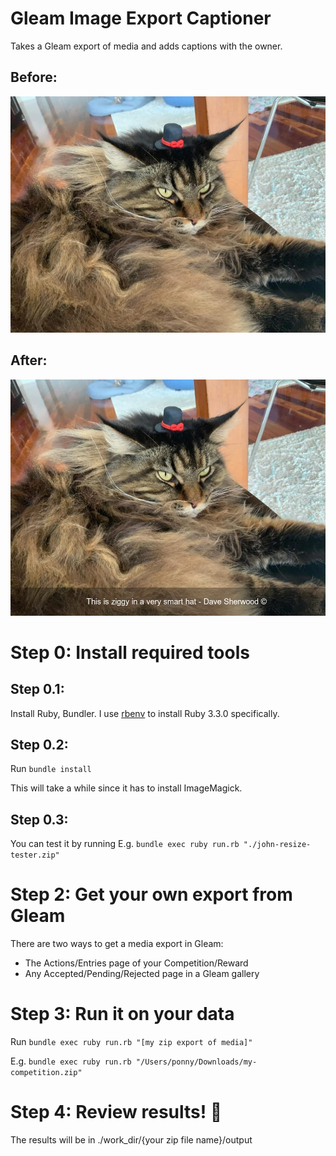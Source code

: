 # Gleam Image Export Captioner

Takes a Gleam export of media and adds captions with the owner.

## Before:
<img src="before/1-dave_ziggy.jpeg" alt="A cat in a hat">

## After:
<img src="after/1-dave_ziggy.jpeg" alt="A maine coon called Ziggy wearing a hat by Dave Sherwood.  Copyright.">

# Step 0: Install required tools
## Step 0.1:
Install Ruby, Bundler. I use [rbenv](https://github.com/rbenv/rbenv) to install Ruby 3.3.0 specifically.

## Step 0.2: 
Run `bundle install`

This will take a while since it has to install ImageMagick.

## Step 0.3:

You can test it by running E.g. `bundle exec ruby run.rb "./john-resize-tester.zip"` 

# Step 2: Get your own export from Gleam

There are two ways to get a media export in Gleam:
* The Actions/Entries page of your Competition/Reward 
* Any Accepted/Pending/Rejected page in a Gleam gallery

# Step 3: Run it on your data

Run `bundle exec ruby run.rb "[my zip export of media]"`

E.g. `bundle exec ruby run.rb "/Users/ponny/Downloads/my-competition.zip"`

# Step 4: Review results! 🎉 

The results will be in ./work_dir/{your zip file name}/output